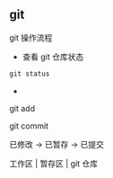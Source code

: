 ## git
git 操作流程

- 查看 git 仓库状态
```cmd
git status
```

- 
git add

git commit

已修改 -> 已暂存 -> 已提交

工作区  | 暂存区 | git 仓库




